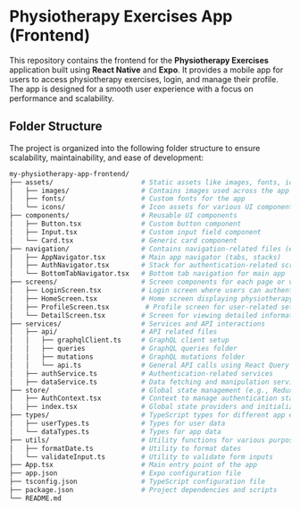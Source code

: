 # Physiotherapy Exercises App (Frontend)

This repository contains the frontend for the **Physiotherapy Exercises** application built using **React Native** and **Expo**. It provides a mobile app for users to access physiotherapy exercises, login, and manage their profile. The app is designed for a smooth user experience with a focus on performance and scalability.

## Folder Structure

The project is organized into the following folder structure to ensure scalability, maintainability, and ease of development:

```bash
my-physiotherapy-app-frontend/
├── assets/                      # Static assets like images, fonts, icons, and videos
│   ├── images/                  # Contains images used across the app
│   ├── fonts/                   # Custom fonts for the app
│   └── icons/                   # Icon assets for various UI components
├── components/                  # Reusable UI components
│   ├── Button.tsx               # Custom button component
│   ├── Input.tsx                # Custom input field component
│   └── Card.tsx                 # Generic card component
├── navigation/                  # Contains navigation-related files (e.g., React Navigation)
│   ├── AppNavigator.tsx         # Main app navigator (tabs, stacks)
│   ├── AuthNavigator.tsx        # Stack for authentication-related screens (login, signup)
│   └── BottomTabNavigator.tsx   # Bottom tab navigation for main app
├── screens/                     # Screen components for each page or view
│   ├── LoginScreen.tsx          # Login screen where users can authenticate
│   ├── HomeScreen.tsx           # Home screen displaying physiotherapy exercises
│   ├── ProfileScreen.tsx         # Profile screen for user-related settings
│   └── DetailScreen.tsx         # Screen for viewing detailed information
├── services/                    # Services and API interactions
│   ├── api/                     # API related files
│   │   ├── graphqlClient.ts     # GraphQL client setup
│   │   ├── queries              # GraphQL queries folder
│   │   ├── mutations            # GraphQL mutations folder
│   │   └── api.ts               # General API calls using React Query
│   ├── authService.ts           # Authentication-related services
│   ├── dataService.ts           # Data fetching and manipulation services
├── store/                       # Global state management (e.g., Redux or Context API)
│   ├── AuthContext.tsx          # Context to manage authentication state
│   ├── index.tsx                # Global state providers and initialization
├── types/                       # TypeScript types for different app entities
│   ├── userTypes.ts             # Types for user data
│   └── dataTypes.ts             # Types for app data
├── utils/                       # Utility functions for various purposes
│   ├── formatDate.ts            # Utility to format dates
│   └── validateInput.ts         # Utility to validate form inputs
├── App.tsx                      # Main entry point of the app
├── app.json                     # Expo configuration file
├── tsconfig.json                # TypeScript configuration file
├── package.json                 # Project dependencies and scripts
└── README.md

```
